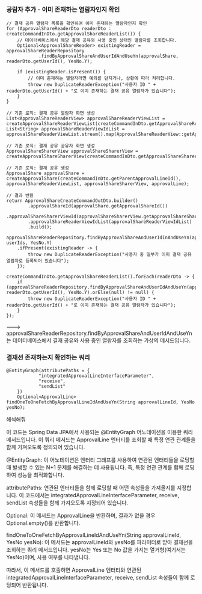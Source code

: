 
### 공람자 추가 - 이미 존재하는 열람자인지 확인
```
// 결재 공유 열람자 목록을 확인하여 이미 존재하는 열람자인지 확인
for (ApprovalShareReaderDto readerDto : createCommandInDto.getApprovalShareReaderList()) {
    // 데이터베이스에서 해당 결재 공유와 사용 중인 상태인 열람자를 조회합니다.
    Optional<ApprovalShareReader> existingReader = approvalShareReaderRepository
            .findByApprovalShareAndUserIdAndUseYn(approvalShare, readerDto.getUserId(), YesNo.Y);

    if (existingReader.isPresent()) {
        // 이미 존재하는 열람자라면 예외를 던지거나, 상황에 따라 처리합니다.
        throw new DuplicateReaderException("사용자 ID " + readerDto.getUserId() + "로 이미 존재하는 결재 공유 열람자가 있습니다");
    }
}

// 기존 로직: 결재 공유 열람자 화면 생성
List<ApprovalShareReaderView> approvalShareReaderViewList = createApprovalShareReaderViewList(createCommandInDto.getApprovalShareReaderList());
List<String> approvalShareReaderViewIdList = approvalShareReaderViewList.stream().map(ApprovalShareReaderView::getApprovalShareReaderViewId).collect(Collectors.toList());

// 기존 로직: 결재 공유 공유자 화면 생성
ApprovalShareSharerView approvalShareSharerView = createApprovalShareSharerView(createCommandInDto.getApprovalShareSharer());

// 기존 로직: 결재 공유 생성
ApprovalShare approvalShare = createApprovalShare(createCommandInDto.getParentApprovalLineId(), approvalShareReaderViewList, approvalShareSharerView, approvalLine);

// 결과 반환
return ApprovalShareCreateCommandOutDto.builder()
        .approvalShareId(approvalShare.getApprovalShareId())
        .approvalShareSharerViewId(approvalShareSharerView.getApprovalShareSharerViewId())
        .approvalShareReaderViewIdList(approvalShareReaderViewIdList)
        .build();

```
```
approvalShareReaderRepository.findByApprovalShareAndUserIdInAndUseYn(approvalShare, userIds, YesNo.Y)
    .ifPresent(existingReader -> {
        throw new DuplicateReaderException("사용자 중 일부가 이미 결재 공유 열람자로 등록되어 있습니다");
    });

createCommandInDto.getApprovalShareReaderList().forEach(readerDto -> {
    if (approvalShareReaderRepository.findByApprovalShareAndUserIdAndUseYn(approvalShare, readerDto.getUserId(), YesNo.Y).orElse(null) != null) {
        throw new DuplicateReaderException("사용자 ID " + readerDto.getUserId() + "로 이미 존재하는 결재 공유 열람자가 있습니다");
    }
});
```
---> approvalShareReaderRepository.findByApprovalShareAndUserIdAndUseYn는 데이터베이스에서 결재 공유와 사용 중인 열람자를 조회하는 가상의 메서드입니다. 

### 결재선 존재하는지 확인하는 쿼리
```
@EntityGraph(attributePaths = {
            "integratedApprovalLineInterfaceParameter",
            "receive",
            "sendList"
    })
    Optional<ApprovalLine> findOneToOneFetchByApprovalLineIdAndUseYn(String approvalLineId, YesNo yesNo);
```
해석해줘

이 코드는 Spring Data JPA에서 사용되는 @EntityGraph 어노테이션을 이용한 쿼리 메서드입니다. 이 쿼리 메서드는 ApprovalLine 엔터티를 조회할 때 특정 연관 관계들을 함께 가져오도록 정의되어 있습니다.

@EntityGraph: 이 어노테이션은 엔터티 그래프를 사용하여 연관된 엔터티들을 로딩할 때 발생할 수 있는 N+1 문제를 해결하는 데 사용됩니다. 즉, 특정 연관 관계를 함께 로딩하여 성능을 최적화합니다.

attributePaths: 연관된 엔터티들을 함께 로딩할 때 어떤 속성들을 가져올지를 지정합니다. 이 코드에서는 integratedApprovalLineInterfaceParameter, receive, sendList 속성들을 함께 가져오도록 지정되어 있습니다.

Optional<ApprovalLine>: 이 메서드는 ApprovalLine을 반환하며, 결과가 없을 경우 Optional.empty()를 반환합니다.

findOneToOneFetchByApprovalLineIdAndUseYn(String approvalLineId, YesNo yesNo): 이 메서드는 approvalLineId와 yesNo를 파라미터로 받아 결재선을 조회하는 쿼리 메서드입니다. yesNo는 Yes 또는 No 값을 가지는 열거형(여기서는 YesNo)이며, 사용 여부를 나타냅니다.

따라서, 이 메서드를 호출하면 ApprovalLine 엔터티와 연관된 integratedApprovalLineInterfaceParameter, receive, sendList 속성들이 함께 로딩되어 반환됩니다.
